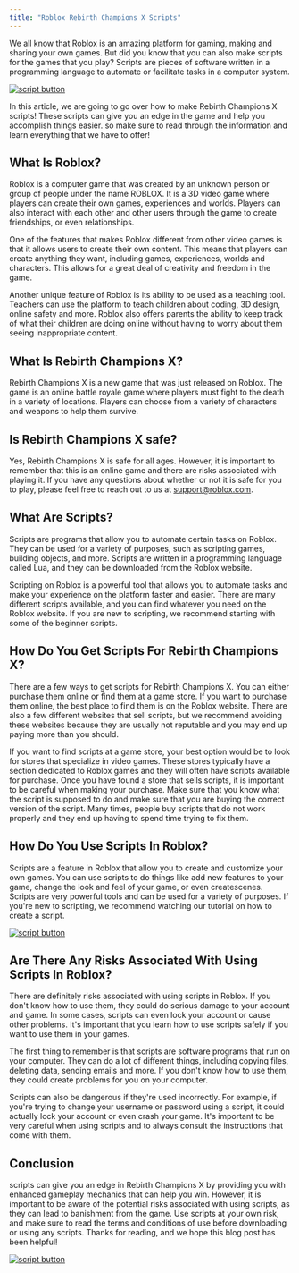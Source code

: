 ```yaml
---
title: "Roblox Rebirth Champions X Scripts"
---
```


We all know that Roblox is an amazing platform for gaming, making and sharing your own games. But did you know that you can also make scripts for the games that you play? Scripts are pieces of software written in a programming language to automate or facilitate tasks in a computer system.

[![script button](https://github.com/modapks/modapks.github.io/blob/main/button.png?raw=true)](https://modmenu.vip/get-latest-apk)


In this article, we are going to go over how to make Rebirth Champions X scripts! These scripts can give you an edge in the game and help you accomplish things easier. so make sure to read through the information and learn everything that we have to offer!

## What Is Roblox?
Roblox is a computer game that was created by an unknown person or group of people under the name ROBLOX. It is a 3D video game where players can create their own games, experiences and worlds. Players can also interact with each other and other users through the game to create friendships, or even relationships. 

One of the features that makes Roblox different from other video games is that it allows users to create their own content. This means that players can create anything they want, including games, experiences, worlds and characters. This allows for a great deal of creativity and freedom in the game. 

Another unique feature of Roblox is its ability to be used as a teaching tool. Teachers can use the platform to teach children about coding, 3D design, online safety and more. Roblox also offers parents the ability to keep track of what their children are doing online without having to worry about them seeing inappropriate content.

## What Is Rebirth Champions X?
Rebirth Champions X is a new game that was just released on Roblox. The game is an online battle royale game where players must fight to the death in a variety of locations. Players can choose from a variety of characters and weapons to help them survive.

## Is Rebirth Champions X safe?

Yes, Rebirth Champions X is safe for all ages. However, it is important to remember that this is an online game and there are risks associated with playing it. If you have any questions about whether or not it is safe for you to play, please feel free to reach out to us at support@roblox.com.

## What Are Scripts?
Scripts are programs that allow you to automate certain tasks on Roblox. They can be used for a variety of purposes, such as scripting games, building objects, and more. Scripts are written in a programming language called Lua, and they can be downloaded from the Roblox website.

Scripting on Roblox is a powerful tool that allows you to automate tasks and make your experience on the platform faster and easier. There are many different scripts available, and you can find whatever you need on the Roblox website. If you are new to scripting, we recommend starting with some of the beginner scripts.

## How Do You Get Scripts For Rebirth Champions X?
There are a few ways to get scripts for Rebirth Champions X. You can either purchase them online or find them at a game store. If you want to purchase them online, the best place to find them is on the Roblox website. There are also a few different websites that sell scripts, but we recommend avoiding these websites because they are usually not reputable and you may end up paying more than you should.

If you want to find scripts at a game store, your best option would be to look for stores that specialize in video games. These stores typically have a section dedicated to Roblox games and they will often have scripts available for purchase. Once you have found a store that sells scripts, it is important to be careful when making your purchase. Make sure that you know what the script is supposed to do and make sure that you are buying the correct version of the script. Many times, people buy scripts that do not work properly and they end up having to spend time trying to fix them.

## How Do You Use Scripts In Roblox?

Scripts are a feature in Roblox that allow you to create and customize your own games. You can use scripts to do things like add new features to your game, change the look and feel of your game, or even createscenes. Scripts are very powerful tools and can be used for a variety of purposes. If you're new to scripting, we recommend watching our tutorial on how to create a script.

[![script button](https://github.com/modapks/modapks.github.io/blob/main/button.png?raw=true)](https://modmenu.vip/get-latest-apk)

## Are There Any Risks Associated With Using Scripts In Roblox?
There are definitely risks associated with using scripts in Roblox. If you don't know how to use them, they could do serious damage to your account and game. In some cases, scripts can even lock your account or cause other problems. It's important that you learn how to use scripts safely if you want to use them in your games.

The first thing to remember is that scripts are software programs that run on your computer. They can do a lot of different things, including copying files, deleting data, sending emails and more. If you don't know how to use them, they could create problems for you on your computer.

Scripts can also be dangerous if they're used incorrectly. For example, if you're trying to change your username or password using a script, it could actually lock your account or even crash your game. It's important to be very careful when using scripts and to always consult the instructions that come with them.

## Conclusion
scripts can give you an edge in Rebirth Champions X by providing you with enhanced gameplay mechanics that can help you win. However, it is important to be aware of the potential risks associated with using scripts, as they can lead to banishment from the game. Use scripts at your own risk, and make sure to read the terms and conditions of use before downloading or using any scripts. Thanks for reading, and we hope this blog post has been helpful!

[![script button](https://github.com/modapks/modapks.github.io/blob/main/button.png?raw=true)](https://modmenu.vip/get-latest-apk)